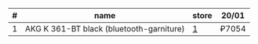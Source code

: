 | # | name | store | 20/01
-|-|-|-
1 | AKG K 361-BT black (bluetooth-garniture)  | [1](https://market.yandex.ru/product--besprovodnye-naushniki-akg-k-361-bt/650902097?cpa=0 "Yandex.market") | ₽7054
